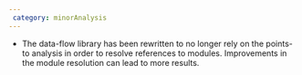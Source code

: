 ```yaml
---
 category: minorAnalysis
---
```

 * The data-flow library has been rewritten to no longer rely on the points-to analysis in order to
   resolve references to modules. Improvements in the module resolution can lead to more results.
